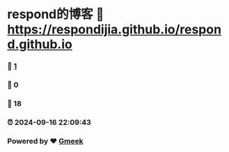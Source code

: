 # respond的博客 :link: https://respondijia.github.io/respond.github.io 
### :page_facing_up: [1](https://respondijia.github.io/respond.github.io/tag.html) 
### :speech_balloon: 0 
### :hibiscus: 18 
### :alarm_clock: 2024-09-16 22:09:43 
### Powered by :heart: [Gmeek](https://github.com/Meekdai/Gmeek)
